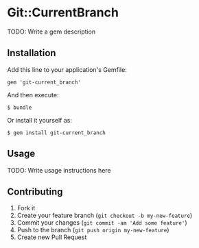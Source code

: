 # Git::CurrentBranch

TODO: Write a gem description

## Installation

Add this line to your application's Gemfile:

    gem 'git-current_branch'

And then execute:

    $ bundle

Or install it yourself as:

    $ gem install git-current_branch

## Usage

TODO: Write usage instructions here

## Contributing

1. Fork it
2. Create your feature branch (`git checkout -b my-new-feature`)
3. Commit your changes (`git commit -am 'Add some feature'`)
4. Push to the branch (`git push origin my-new-feature`)
5. Create new Pull Request
